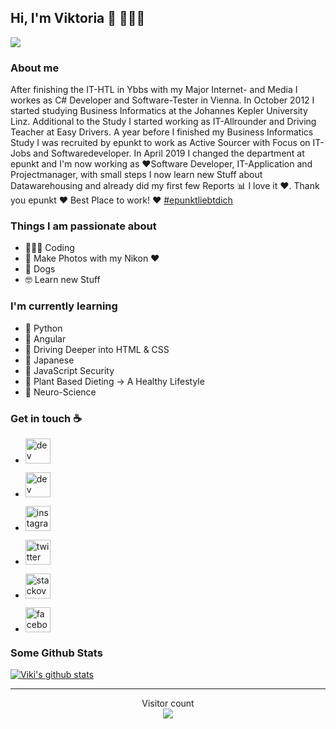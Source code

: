 ## Hi, I'm Viktoria 👋 👩🏻‍💻

<!-- Header Image? -->
<img src="https://github.com/vJechsmayr/vJechsmayr/blob/master/blog-8871.jpg" />


### About me
After finishing the IT-HTL in Ybbs with my Major Internet- and Media I workes as C# Developer and Software-Tester in Vienna.
In October 2012 I started studying Business Informatics at the Johannes Kepler University Linz.
Additional to the Study I started working as IT-Allrounder and Driving Teacher at Easy Drivers. A year before I finished my Business Informatics Study I was recruited by epunkt to work as Active Sourcer with Focus on IT-Jobs and Softwaredeveloper.
In April 2019 I changed the department at epunkt and I'm now working as ❤️Software Developer, IT-Application and Projectmanager, with small steps I now learn new Stuff about Datawarehousing and already did my first few Reports 📊 I love it ❤️.
Thank you epunkt ❤️ Best Place to work! ❤️ [#epunktliebtdich](https://www.instagram.com/explore/tags/epunktliebtdich/)

### Things I am passionate about
- 👩🏻‍💻 Coding
- 📸 Make Photos with my Nikon ❤️
- 🐶 Dogs
- 🤓 Learn new Stuff

### I'm currently learning
- 🌱 Python
- 🌱 Angular
- 🌱 Driving Deeper into HTML & CSS
- 🌱 Japanese
- 🌱 JavaScript Security
- 🌱 Plant Based Dieting -> A Healthy Lifestyle
- 🌱 Neuro-Science

### Get in touch ☕
<p align="center">
  
- [<img src='https://cdn.jsdelivr.net/npm/simple-icons@3.0.1/icons/dev-dot-to.svg' alt='dev' height='40'>](https://dev.to/vjechsmayr)
  
- [<img src='https://cdn.jsdelivr.net/npm/simple-icons@3.0.1/icons/linkedin.svg' alt='dev' height='40'>](https://www.linkedin.com/in/viktoria-jechsmayr/)
  
- [<img src='https://cdn.jsdelivr.net/npm/simple-icons@3.0.1/icons/instagram.svg' alt='instagram' height='40'>](https://www.instagram.com/vJechsmayr/)
  
- [<img src='https://cdn.jsdelivr.net/npm/simple-icons@3.0.1/icons/twitter.svg' alt='twitter' height='40'>](https://twitter.com/vJechsmayr)
  
- [<img src='https://cdn.jsdelivr.net/npm/simple-icons@3.0.1/icons/stackoverflow.svg' alt='stackoverflow' height='40'>](https://stackoverflow.com/users/8055029)
  
- [<img src='https://cdn.jsdelivr.net/npm/simple-icons@3.0.1/icons/facebook.svg' alt='facebook' height='40'>](https://www.facebook.com/jexmaster)

</p>


### Some Github Stats

<p align="center">
  
[![Viki's github stats](https://github-readme-stats.vercel.app/api?username=vJechsmayr&show_icons=true&theme=tokyonight)](https://github.com/vJechsmayr/github-readme-stats)
<!--
[![Top Langs](https://github-readme-stats.vercel.app/api/top-langs/?username=vJechsmayr&layout=compact&theme=tokyonight)](https://github.com/vJechsmayr/github-readme-stats)
-->
</p>
<hr>


<p align="center"> 
  Visitor count<br>
  <img src="https://profile-counter.glitch.me/vJechsmayr/count.svg" />
</p>

<!--
**vJechsmayr/vJechsmayr** is a ✨ _special_ ✨ repository because its `README.md` (this file) appears on your GitHub profile.

Here are some ideas to get you started:

- 🔭 I’m currently working on ...
- 🌱 I’m currently learning ...
- 👯 I’m looking to collaborate on ...
- 🤔 I’m looking for help with ...
- 💬 Ask me about ...
- 📫 How to reach me: ...
- 😄 Pronouns: ...
- ⚡ Fun fact: ...
-->
